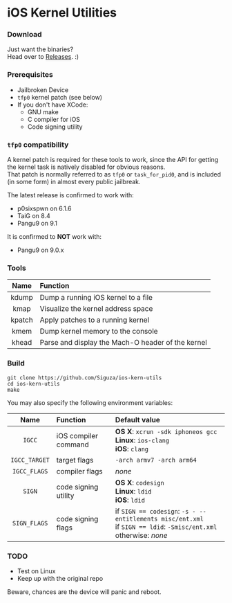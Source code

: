 # iOS Kernel Utilities

### Download

Just want the binaries?  
Head over to [Releases](https://github.com/Siguza/ios-kern-utils/releases). :)

### Prerequisites

* Jailbroken Device
* `tfp0` kernel patch (see below)
* If you don't have XCode:
  * GNU make
  * C compiler for iOS
  * Code signing utility

### `tfp0` compatibility

A kernel patch is required for these tools to work, since the API for getting the kernel task is natively disabled for obvious reasons.  
That patch is normally referred to as `tfp0` or `task_for_pid0`, and is included (in some form) in almost every public jailbreak.

The latest release is confirmed to work with:

* p0sixspwn on 6.1.6
* TaiG on 8.4
* Pangu9 on 9.1

It is confirmed to **NOT** work with:

* Pangu9 on 9.0.x

### Tools

Name | Function
:-: | :--
kdump | Dump a running iOS kernel to a file
kmap | Visualize the kernel address space
kpatch | Apply patches to a running kernel
kmem | Dump kernel memory to the console
khead | Parse and display the Mach-O header of the kernel

### Build

    git clone https://github.com/Siguza/ios-kern-utils
    cd ios-kern-utils
    make

You may also specify the following environment variables:

Name | Function | Default value
:-: | :-- | :--
`IGCC` | iOS compiler command | **OS X**: `xcrun -sdk iphoneos gcc`<br>**Linux**: `ios-clang`<br>**iOS**: `clang`
`IGCC_TARGET` | target flags | `-arch armv7 -arch arm64`
`IGCC_FLAGS` | compiler flags | *none*
`SIGN` | code signing utility | **OS X**: `codesign`<br>**Linux**: `ldid`<br>**iOS**: `ldid`
`SIGN_FLAGS` | code signing flags | if `SIGN == codesign`: `-s - --entitlements misc/ent.xml`<br>if `SIGN == ldid`: `-Smisc/ent.xml`<br>otherwise: *none*

### TODO

* Test on Linux
* Keep up with the original repo

Beware, chances are the device will panic and reboot.
